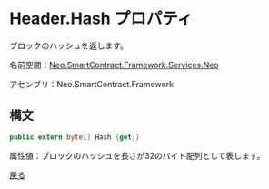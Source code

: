 # Header.Hash プロパティ

ブロックのハッシュを返します。

名前空間：[Neo.SmartContract.Framework.Services.Neo](../../neo.md)

アセンブリ：Neo.SmartContract.Framework

## 構文

```c#
public extern byte[] Hash {get;}
```

属性値：ブロックのハッシュを長さが32のバイト配列として表します。



[戻る](../header.md)
